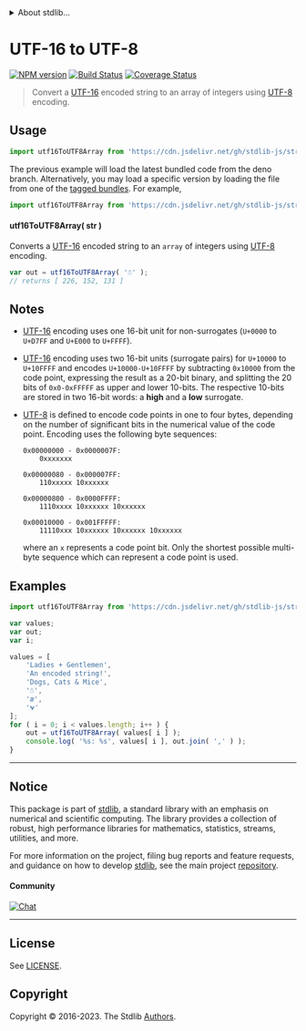 <!--

@license Apache-2.0

Copyright (c) 2018 The Stdlib Authors.

Licensed under the Apache License, Version 2.0 (the "License");
you may not use this file except in compliance with the License.
You may obtain a copy of the License at

   http://www.apache.org/licenses/LICENSE-2.0

Unless required by applicable law or agreed to in writing, software
distributed under the License is distributed on an "AS IS" BASIS,
WITHOUT WARRANTIES OR CONDITIONS OF ANY KIND, either express or implied.
See the License for the specific language governing permissions and
limitations under the License.

-->


<details>
  <summary>
    About stdlib...
  </summary>
  <p>We believe in a future in which the web is a preferred environment for numerical computation. To help realize this future, we've built stdlib. stdlib is a standard library, with an emphasis on numerical and scientific computation, written in JavaScript (and C) for execution in browsers and in Node.js.</p>
  <p>The library is fully decomposable, being architected in such a way that you can swap out and mix and match APIs and functionality to cater to your exact preferences and use cases.</p>
  <p>When you use stdlib, you can be absolutely certain that you are using the most thorough, rigorous, well-written, studied, documented, tested, measured, and high-quality code out there.</p>
  <p>To join us in bringing numerical computing to the web, get started by checking us out on <a href="https://github.com/stdlib-js/stdlib">GitHub</a>, and please consider <a href="https://opencollective.com/stdlib">financially supporting stdlib</a>. We greatly appreciate your continued support!</p>
</details>

# UTF-16 to UTF-8

[![NPM version][npm-image]][npm-url] [![Build Status][test-image]][test-url] [![Coverage Status][coverage-image]][coverage-url] <!-- [![dependencies][dependencies-image]][dependencies-url] -->

> Convert a [UTF-16][utf-16] encoded string to an array of integers using [UTF-8][utf-8] encoding.

<!-- Section to include introductory text. Make sure to keep an empty line after the intro `section` element and another before the `/section` close. -->

<section class="intro">

</section>

<!-- /.intro -->

<!-- Package usage documentation. -->



<section class="usage">

## Usage

```javascript
import utf16ToUTF8Array from 'https://cdn.jsdelivr.net/gh/stdlib-js/string-utf16-to-utf8-array@deno/mod.js';
```
The previous example will load the latest bundled code from the deno branch. Alternatively, you may load a specific version by loading the file from one of the [tagged bundles](https://github.com/stdlib-js/string-utf16-to-utf8-array/tags). For example,

```javascript
import utf16ToUTF8Array from 'https://cdn.jsdelivr.net/gh/stdlib-js/string-utf16-to-utf8-array@v0.1.0-deno/mod.js';
```

#### utf16ToUTF8Array( str )

Converts a [UTF-16][utf-16] encoded string to an `array` of integers using [UTF-8][utf-8] encoding.

```javascript
var out = utf16ToUTF8Array( '☃' );
// returns [ 226, 152, 131 ]
```

</section>

<!-- /.usage -->

<!-- Package usage notes. Make sure to keep an empty line after the `section` element and another before the `/section` close. -->

<section class="notes">

## Notes

-   [UTF-16][utf-16] encoding uses one 16-bit unit for non-surrogates (`U+0000` to `U+D7FF` and `U+E000` to `U+FFFF`).

-   [UTF-16][utf-16] encoding uses two 16-bit units (surrogate pairs) for `U+10000` to `U+10FFFF` and encodes `U+10000-U+10FFFF` by subtracting `0x10000` from the code point, expressing the result as a 20-bit binary, and splitting the 20 bits of `0x0-0xFFFFF` as upper and lower 10-bits. The respective 10-bits are stored in two 16-bit words: a **high** and a **low** surrogate.

-   [UTF-8][utf-8] is defined to encode code points in one to four bytes, depending on the number of significant bits in the numerical value of the code point. Encoding uses the following byte sequences:

    ```text
    0x00000000 - 0x0000007F:
        0xxxxxxx

    0x00000080 - 0x000007FF:
        110xxxxx 10xxxxxx

    0x00000800 - 0x0000FFFF:
        1110xxxx 10xxxxxx 10xxxxxx

    0x00010000 - 0x001FFFFF:
        11110xxx 10xxxxxx 10xxxxxx 10xxxxxx
    ```

    where an `x` represents a code point bit. Only the shortest possible multi-byte sequence which can represent a code point is used.

</section>

<!-- /.notes -->

<!-- Package usage examples. -->

<section class="examples">

## Examples

<!-- eslint no-undef: "error" -->

```javascript
import utf16ToUTF8Array from 'https://cdn.jsdelivr.net/gh/stdlib-js/string-utf16-to-utf8-array@deno/mod.js';

var values;
var out;
var i;

values = [
    'Ladies + Gentlemen',
    'An encoded string!',
    'Dogs, Cats & Mice',
    '☃',
    'æ',
    '𐐷'
];
for ( i = 0; i < values.length; i++ ) {
    out = utf16ToUTF8Array( values[ i ] );
    console.log( '%s: %s', values[ i ], out.join( ',' ) );
}
```

</section>

<!-- /.examples -->

<!-- Section to include cited references. If references are included, add a horizontal rule *before* the section. Make sure to keep an empty line after the `section` element and another before the `/section` close. -->

<section class="references">

</section>

<!-- /.references -->

<!-- Section for related `stdlib` packages. Do not manually edit this section, as it is automatically populated. -->

<section class="related">

</section>

<!-- /.related -->

<!-- Section for all links. Make sure to keep an empty line after the `section` element and another before the `/section` close. -->


<section class="main-repo" >

* * *

## Notice

This package is part of [stdlib][stdlib], a standard library with an emphasis on numerical and scientific computing. The library provides a collection of robust, high performance libraries for mathematics, statistics, streams, utilities, and more.

For more information on the project, filing bug reports and feature requests, and guidance on how to develop [stdlib][stdlib], see the main project [repository][stdlib].

#### Community

[![Chat][chat-image]][chat-url]

---

## License

See [LICENSE][stdlib-license].


## Copyright

Copyright &copy; 2016-2023. The Stdlib [Authors][stdlib-authors].

</section>

<!-- /.stdlib -->

<!-- Section for all links. Make sure to keep an empty line after the `section` element and another before the `/section` close. -->

<section class="links">

[npm-image]: http://img.shields.io/npm/v/@stdlib/string-utf16-to-utf8-array.svg
[npm-url]: https://npmjs.org/package/@stdlib/string-utf16-to-utf8-array

[test-image]: https://github.com/stdlib-js/string-utf16-to-utf8-array/actions/workflows/test.yml/badge.svg?branch=v0.1.0
[test-url]: https://github.com/stdlib-js/string-utf16-to-utf8-array/actions/workflows/test.yml?query=branch:v0.1.0

[coverage-image]: https://img.shields.io/codecov/c/github/stdlib-js/string-utf16-to-utf8-array/main.svg
[coverage-url]: https://codecov.io/github/stdlib-js/string-utf16-to-utf8-array?branch=main

<!--

[dependencies-image]: https://img.shields.io/david/stdlib-js/string-utf16-to-utf8-array.svg
[dependencies-url]: https://david-dm.org/stdlib-js/string-utf16-to-utf8-array/main

-->

[chat-image]: https://img.shields.io/gitter/room/stdlib-js/stdlib.svg
[chat-url]: https://app.gitter.im/#/room/#stdlib-js_stdlib:gitter.im

[stdlib]: https://github.com/stdlib-js/stdlib

[stdlib-authors]: https://github.com/stdlib-js/stdlib/graphs/contributors

[umd]: https://github.com/umdjs/umd
[es-module]: https://developer.mozilla.org/en-US/docs/Web/JavaScript/Guide/Modules

[deno-url]: https://github.com/stdlib-js/string-utf16-to-utf8-array/tree/deno
[umd-url]: https://github.com/stdlib-js/string-utf16-to-utf8-array/tree/umd
[esm-url]: https://github.com/stdlib-js/string-utf16-to-utf8-array/tree/esm
[branches-url]: https://github.com/stdlib-js/string-utf16-to-utf8-array/blob/main/branches.md

[stdlib-license]: https://raw.githubusercontent.com/stdlib-js/string-utf16-to-utf8-array/main/LICENSE

[utf-8]: https://en.wikipedia.org/wiki/UTF-8

[utf-16]: https://en.wikipedia.org/wiki/UTF-16

</section>

<!-- /.links -->
